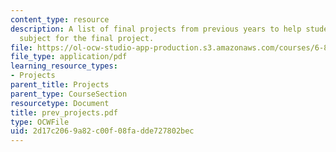 ```yaml
---
content_type: resource
description: A list of final projects from previous years to help students pick a
  subject for the final project.
file: https://ol-ocw-studio-app-production.s3.amazonaws.com/courses/6-824-distributed-computer-systems-engineering-spring-2006/2d17c2069a82c00f08fadde727802bec_prev_projects.pdf
file_type: application/pdf
learning_resource_types:
- Projects
parent_title: Projects
parent_type: CourseSection
resourcetype: Document
title: prev_projects.pdf
type: OCWFile
uid: 2d17c206-9a82-c00f-08fa-dde727802bec
---
```

